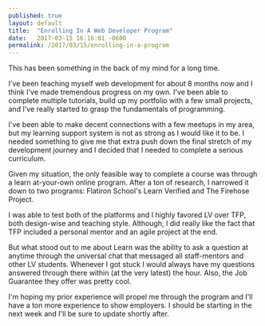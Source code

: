 ```yaml
---
published: true
layout: default
title:  "Enrolling In A Web Developer Program"
date:   2017-03-15 16:16:01 -0600
permalink: /2017/03/15/enrolling-in-a-program
---
```


This has been something in the back of my mind for a long time.

I've been teaching myself web development for about 8 months now and I think I've made tremendous progress on my own. I've been able to complete multiple tutorials, build up my portfolio with a few small projects, and I've really started to grasp the fundamentals of programming.

I've been able to make decent connections with a few meetups in my area, but my learning support system is not as strong as I would like it to be. I needed something to give me that extra push down the final stretch of my development journey and I decided that I needed to complete a serious curriculum.

Given my situation, the only feasible way to complete a course was through a learn at-your-own online program. After a ton of research, I narrowed it down to two programs: Flatiron School's Learn Verified and The Firehose Project.

I was able to test both of the platforms and I highly favored LV over TFP, both design-wise and teaching style. Although, I did really like the fact that TFP included a personal mentor and an agile project at the end.

But what stood out to me about Learn was the ability to ask a question at anytime through the universal chat that messaged all staff-mentors and other LV students. Whenever I got stuck I would always have my questions answered through there within (at the very latest) the hour. Also, the Job Guarantee they offer was pretty cool.

I'm hoping my prior experience will propel me through the program and I'll have a ton more experience to show employers. I should be starting in the next week and I'll be sure to update shortly after.
